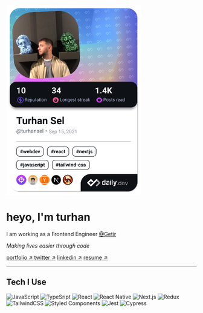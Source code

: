 <a href="https://app.daily.dev/turhansel"><img src="./devcard.png" width="356" alt="Turhan Sel's Dev Card"/></a>

# heyo, I'm turhan

I am working as a Frontend Engineer [@Getir](https://getir.com/)


<i>Making lives easier through code</i>

[portfolio ↗](https://www.turhansel.com/)
[twitter ↗](https://twitter.com/turtilicioux)
[linkedin ↗](https://www.linkedin.com/in/turhansel/)
[resume ↗](https://read.cv/turhan)

---

## Tech I Use

![JavaScript](https://img.shields.io/badge/JavaScript-F7DF1E?style=for-the-badge&logo=javascript&logoColor=black)
![TypeSript](https://img.shields.io/badge/TypeScript-007ACC?style=for-the-badge&logo=typescript&logoColor=white)
![React](https://img.shields.io/badge/React-20232A?style=for-the-badge&logo=react&logoColor=61DAFB)
![React Native](https://img.shields.io/badge/React_Native-20232A?style=for-the-badge&logo=react&logoColor=61DAFB)
![Next.js](https://img.shields.io/badge/next.js-20232A?style=for-the-badge&logo=next.js&logoColor=white)
![Redux](https://img.shields.io/badge/Redux-593D88?style=for-the-badge&logo=redux&logoColor=white)
![TailwindCSS](https://img.shields.io/badge/Tailwind_CSS-38B2AC?style=for-the-badge&logo=tailwind-css&logoColor=white)
![Styled Components](https://img.shields.io/badge/styled--components-DB7093?style=for-the-badge&logo=styled-components&logoColor=white)
![Jest](https://img.shields.io/badge/Jest-323330?style=for-the-badge&logo=Jest&logoColor=red)
![Cypress](https://img.shields.io/badge/Cypress-323330?style=for-the-badge&logo=Cypress&logoColor=white)
